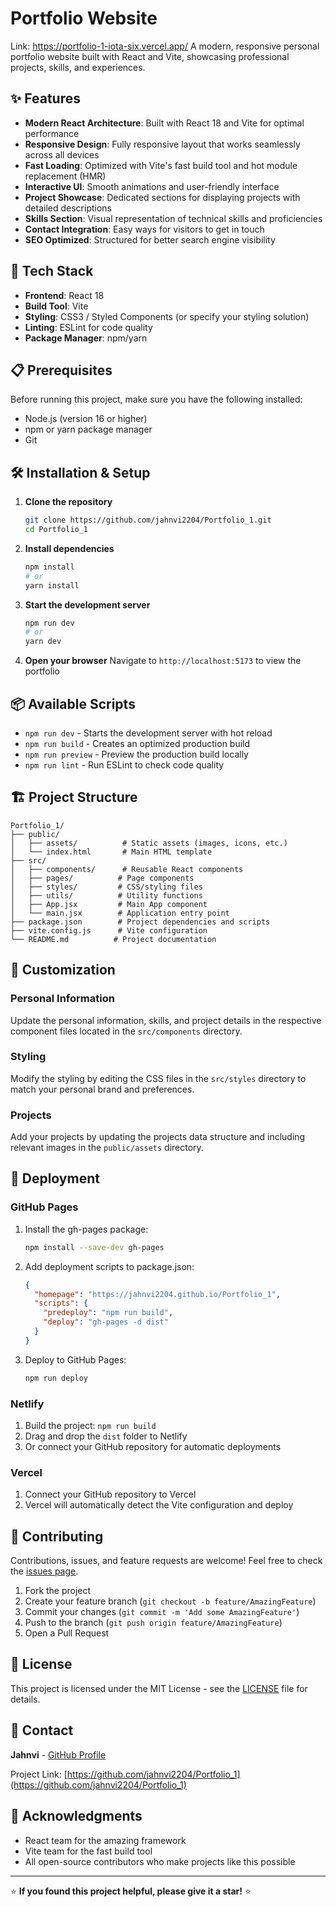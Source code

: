 # Portfolio Website
Link: https://portfolio-1-iota-six.vercel.app/
A modern, responsive personal portfolio website built with React and Vite, showcasing professional projects, skills, and experiences.

## ✨ Features

- **Modern React Architecture**: Built with React 18 and Vite for optimal performance
- **Responsive Design**: Fully responsive layout that works seamlessly across all devices
- **Fast Loading**: Optimized with Vite's fast build tool and hot module replacement (HMR)
- **Interactive UI**: Smooth animations and user-friendly interface
- **Project Showcase**: Dedicated sections for displaying projects with detailed descriptions
- **Skills Section**: Visual representation of technical skills and proficiencies
- **Contact Integration**: Easy ways for visitors to get in touch
- **SEO Optimized**: Structured for better search engine visibility

## 🚀 Tech Stack

- **Frontend**: React 18
- **Build Tool**: Vite
- **Styling**: CSS3 / Styled Components (or specify your styling solution)
- **Linting**: ESLint for code quality
- **Package Manager**: npm/yarn

## 📋 Prerequisites

Before running this project, make sure you have the following installed:
- Node.js (version 16 or higher)
- npm or yarn package manager
- Git

## 🛠️ Installation & Setup

1. **Clone the repository**
   ```bash
   git clone https://github.com/jahnvi2204/Portfolio_1.git
   cd Portfolio_1
   ```

2. **Install dependencies**
   ```bash
   npm install
   # or
   yarn install
   ```

3. **Start the development server**
   ```bash
   npm run dev
   # or
   yarn dev
   ```

4. **Open your browser**
   Navigate to `http://localhost:5173` to view the portfolio

## 📦 Available Scripts

- `npm run dev` - Starts the development server with hot reload
- `npm run build` - Creates an optimized production build
- `npm run preview` - Preview the production build locally
- `npm run lint` - Run ESLint to check code quality

## 🏗️ Project Structure

```
Portfolio_1/
├── public/
│   ├── assets/          # Static assets (images, icons, etc.)
│   └── index.html       # Main HTML template
├── src/
│   ├── components/      # Reusable React components
│   ├── pages/          # Page components
│   ├── styles/         # CSS/styling files
│   ├── utils/          # Utility functions
│   ├── App.jsx         # Main App component
│   └── main.jsx        # Application entry point
├── package.json        # Project dependencies and scripts
├── vite.config.js      # Vite configuration
└── README.md          # Project documentation
```

## 🎨 Customization

### Personal Information
Update the personal information, skills, and project details in the respective component files located in the `src/components` directory.

### Styling
Modify the styling by editing the CSS files in the `src/styles` directory to match your personal brand and preferences.

### Projects
Add your projects by updating the projects data structure and including relevant images in the `public/assets` directory.

## 🚀 Deployment

### GitHub Pages
1. Install the gh-pages package:
   ```bash
   npm install --save-dev gh-pages
   ```

2. Add deployment scripts to package.json:
   ```json
   {
     "homepage": "https://jahnvi2204.github.io/Portfolio_1",
     "scripts": {
       "predeploy": "npm run build",
       "deploy": "gh-pages -d dist"
     }
   }
   ```

3. Deploy to GitHub Pages:
   ```bash
   npm run deploy
   ```

### Netlify
1. Build the project: `npm run build`
2. Drag and drop the `dist` folder to Netlify
3. Or connect your GitHub repository for automatic deployments

### Vercel
1. Connect your GitHub repository to Vercel
2. Vercel will automatically detect the Vite configuration and deploy

## 🤝 Contributing

Contributions, issues, and feature requests are welcome! Feel free to check the [issues page](https://github.com/jahnvi2204/Portfolio_1/issues).

1. Fork the project
2. Create your feature branch (`git checkout -b feature/AmazingFeature`)
3. Commit your changes (`git commit -m 'Add some AmazingFeature'`)
4. Push to the branch (`git push origin feature/AmazingFeature`)
5. Open a Pull Request

## 📄 License

This project is licensed under the MIT License - see the [LICENSE](LICENSE) file for details.

## 📧 Contact

**Jahnvi** - [GitHub Profile](https://github.com/jahnvi2204)

Project Link: [https://github.com/jahnvi2204/Portfolio_1](https://github.com/jahnvi2204/Portfolio_1)

## 🙏 Acknowledgments

- React team for the amazing framework
- Vite team for the fast build tool
- All open-source contributors who make projects like this possible

---

⭐ **If you found this project helpful, please give it a star!** ⭐
